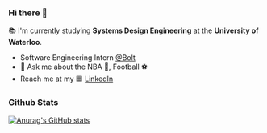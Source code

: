 ### Hi there 👋

:books: I'm currently studying **Systems Design Engineering** at the **University of Waterloo**. 

- Software Engineering Intern [@Bolt](https://bolt.com)
- 💬 Ask me about the NBA :basketball:, Football :soccer:
- Reach me at my 🟦 [LinkedIn](https://www.linkedin.com/in/danielkim2000/)

### Github Stats 
[![Anurag's GitHub stats](https://github-readme-stats.vercel.app/api?username=dannyhkim&show_icons=true&theme=dark)
](https://github.com/anuraghazra/github-readme-stats)



